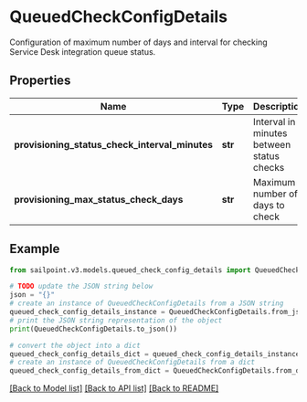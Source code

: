 # QueuedCheckConfigDetails

Configuration of maximum number of days and interval for checking Service Desk integration queue status.

## Properties

Name | Type | Description | Notes
------------ | ------------- | ------------- | -------------
**provisioning_status_check_interval_minutes** | **str** | Interval in minutes between status checks | 
**provisioning_max_status_check_days** | **str** | Maximum number of days to check | 

## Example

```python
from sailpoint.v3.models.queued_check_config_details import QueuedCheckConfigDetails

# TODO update the JSON string below
json = "{}"
# create an instance of QueuedCheckConfigDetails from a JSON string
queued_check_config_details_instance = QueuedCheckConfigDetails.from_json(json)
# print the JSON string representation of the object
print(QueuedCheckConfigDetails.to_json())

# convert the object into a dict
queued_check_config_details_dict = queued_check_config_details_instance.to_dict()
# create an instance of QueuedCheckConfigDetails from a dict
queued_check_config_details_from_dict = QueuedCheckConfigDetails.from_dict(queued_check_config_details_dict)
```
[[Back to Model list]](../README.md#documentation-for-models) [[Back to API list]](../README.md#documentation-for-api-endpoints) [[Back to README]](../README.md)


